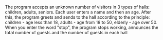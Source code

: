 The program accepts an unknown number of visitors in 3 types of halls: children, adults, seniors. Each user enters a name and then an age. After this, the program greets and sends to the hall according to the principle: children - age less than 18, adults - age from 18 to 50, elderly - age over 50. When you enter the word "stop", the program stops working, announces the total number of guests and the number of guests in each hall
